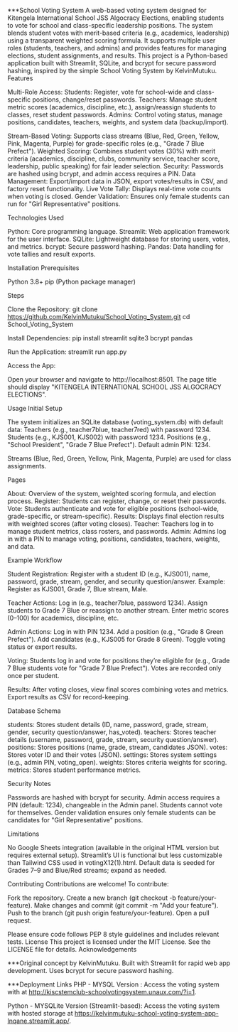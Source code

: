 ***School Voting System
A web-based voting system designed for Kitengela International School JSS Algocracy Elections, enabling students to vote for school and class-specific leadership positions. The system blends student votes with merit-based criteria (e.g., academics, leadership) using a transparent weighted scoring formula. It supports multiple user roles (students, teachers, and admins) and provides features for managing elections, student assignments, and results.
This project is a Python-based application built with Streamlit, SQLite, and bcrypt for secure password hashing, inspired by the simple School Voting System by KelvinMutuku.
Features

Multi-Role Access:
Students: Register, vote for school-wide and class-specific positions, change/reset passwords.
Teachers: Manage student metric scores (academics, discipline, etc.), assign/reassign students to classes, reset student passwords.
Admins: Control voting status, manage positions, candidates, teachers, weights, and system data (backup/import).


Stream-Based Voting: Supports class streams (Blue, Red, Green, Yellow, Pink, Magenta, Purple) for grade-specific roles (e.g., "Grade 7 Blue Prefect").
Weighted Scoring: Combines student votes (30%) with merit criteria (academics, discipline, clubs, community service, teacher score, leadership, public speaking) for fair leader selection.
Security: Passwords are hashed using bcrypt, and admin access requires a PIN.
Data Management: Export/import data in JSON, export votes/results in CSV, and factory reset functionality.
Live Vote Tally: Displays real-time vote counts when voting is closed.
Gender Validation: Ensures only female students can run for "Girl Representative" positions.

Technologies Used

Python: Core programming language.
Streamlit: Web application framework for the user interface.
SQLite: Lightweight database for storing users, votes, and metrics.
bcrypt: Secure password hashing.
Pandas: Data handling for vote tallies and result exports.

Installation
Prerequisites

Python 3.8+
pip (Python package manager)

Steps

Clone the Repository:
git clone https://github.com/KelvinMutuku/School_Voting_System.git
cd School_Voting_System


Install Dependencies:
pip install streamlit sqlite3 bcrypt pandas


Run the Application:
streamlit run app.py


Access the App:

Open your browser and navigate to http://localhost:8501.
The page title should display "KITENGELA INTERNATIONAL SCHOOL JSS ALGOCRACY ELECTIONS".



Usage
Initial Setup

The system initializes an SQLite database (voting_system.db) with default data:
Teachers (e.g., teacher7blue, teacher7red) with password 1234.
Students (e.g., KJS001, KJS002) with password 1234.
Positions (e.g., "School President", "Grade 7 Blue Prefect").
Default admin PIN: 1234.


Streams (Blue, Red, Green, Yellow, Pink, Magenta, Purple) are used for class assignments.

Pages

About: Overview of the system, weighted scoring formula, and election process.
Register: Students can register, change, or reset their passwords.
Vote: Students authenticate and vote for eligible positions (school-wide, grade-specific, or stream-specific).
Results: Displays final election results with weighted scores (after voting closes).
Teacher: Teachers log in to manage student metrics, class rosters, and passwords.
Admin: Admins log in with a PIN to manage voting, positions, candidates, teachers, weights, and data.

Example Workflow

Student Registration:
Register with a student ID (e.g., KJS001), name, password, grade, stream, gender, and security question/answer.
Example: Register as KJS001, Grade 7, Blue stream, Male.


Teacher Actions:
Log in (e.g., teacher7blue, password 1234).
Assign students to Grade 7 Blue or reassign to another stream.
Enter metric scores (0–100) for academics, discipline, etc.


Admin Actions:
Log in with PIN 1234.
Add a position (e.g., "Grade 8 Green Prefect").
Add candidates (e.g., KJS005 for Grade 8 Green).
Toggle voting status or export results.


Voting:
Students log in and vote for positions they’re eligible for (e.g., Grade 7 Blue students vote for "Grade 7 Blue Prefect").
Votes are recorded only once per student.


Results:
After voting closes, view final scores combining votes and metrics.
Export results as CSV for record-keeping.



Database Schema

students: Stores student details (ID, name, password, grade, stream, gender, security question/answer, has_voted).
teachers: Stores teacher details (username, password, grade, stream, security question/answer).
positions: Stores positions (name, grade, stream, candidates JSON).
votes: Stores voter ID and their votes (JSON).
settings: Stores system settings (e.g., admin PIN, voting_open).
weights: Stores criteria weights for scoring.
metrics: Stores student performance metrics.

Security Notes

Passwords are hashed with bcrypt for security.
Admin access requires a PIN (default: 1234), changeable in the Admin panel.
Students cannot vote for themselves.
Gender validation ensures only female students can be candidates for "Girl Representative" positions.

Limitations

No Google Sheets integration (available in the original HTML version but requires external setup).
Streamlit’s UI is functional but less customizable than Tailwind CSS used in votingX12(1).html.
Default data is seeded for Grades 7–9 and Blue/Red streams; expand as needed.

Contributing
Contributions are welcome! To contribute:

Fork the repository.
Create a new branch (git checkout -b feature/your-feature).
Make changes and commit (git commit -m "Add your feature").
Push to the branch (git push origin feature/your-feature).
Open a pull request.

Please ensure code follows PEP 8 style guidelines and includes relevant tests.
License
This project is licensed under the MIT License. See the LICENSE file for details.
Acknowledgements

***Original concept by KelvinMutuku.
Built with Streamlit for rapid web app development.
Uses bcrypt for secure password hashing.

***Deployment Links
PHP - MYSQL Version : Access the voting system with  at http://kiscstemclub-schoolvotingsystem.unaux.com/?i=1.


Python - MYSQLite Version (Streamlit-based): Access the voting system with hosted storage at https://kelvinmutuku-school-voting-system-app-lnqane.streamlit.app/.